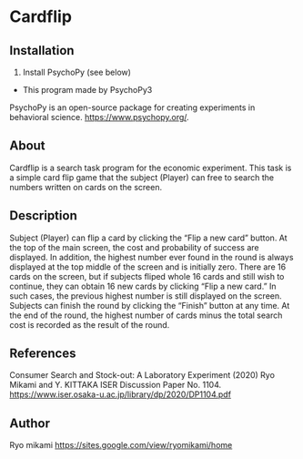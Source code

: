 # Cardflip 

## Installation

1. Install PsychoPy (see below)
* This program made by PsychoPy3

PsychoPy is an open-source package for creating experiments in behavioral science.
https://www.psychopy.org/.

## About

Cardflip is a search task program for the economic experiment. This task is a simple card flip game that the subject (Player) can free to search the numbers written on cards on the screen. 



## Description


Subject (Player) can flip a card by clicking the “Flip a new card” button. 
At the top of the main screen, the cost and probability of success are displayed. In addition, the highest number ever found in the round is always displayed at the top middle of the screen and is initially zero.
There are 16 cards on the screen, but if subjects fliped whole 16 cards and still wish to continue, they can obtain 16 new cards by clicking “Flip a new card.” In such cases, the previous highest number is still displayed on the screen. Subjects can finish the round by clicking the “Finish” button at any time. At the end of the round, the highest number of cards minus the total search cost is recorded as the result of the round.

## References
Consumer Search and Stock-out: A Laboratory Experiment (2020)  Ryo Mikami and Y. KITTAKA
ISER Discussion Paper No. 1104.
https://www.iser.osaka-u.ac.jp/library/dp/2020/DP1104.pdf

## Author

Ryo mikami
https://sites.google.com/view/ryomikami/home
